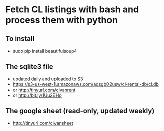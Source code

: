 # Fetch CL listings with bash and process them with python

## To install
* sudo pip install beautifulsoup4

## The sqlite3 file
* updated daily and uploaded to S3
* https://s3-us-west-1.amazonaws.com/adsgb02usw/cl-rental-db/cl.db
* or http://tinyurl.com/clvanrent
* or http://bit.ly/1Uu2EHo

## The google sheet (read-only, updated weekly)
* http://tinyurl.com/clvansheet
